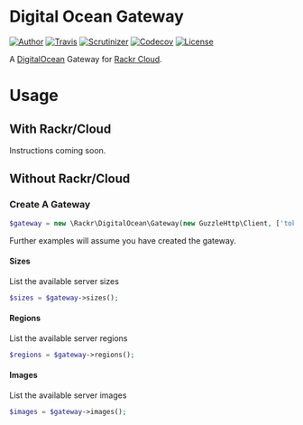 # Digital Ocean Gateway

[![Author](http://img.shields.io/badge/author-@clarkeash-blue.svg?style=flat-square)](https://twitter.com/clarkeash)
[![Travis](https://img.shields.io/travis/rackr/digitalocean.svg?style=flat-square)](https://travis-ci.org/rackr/digitalocean)
[![Scrutinizer](https://img.shields.io/scrutinizer/g/rackr/digitalocean.svg?style=flat-square)](https://scrutinizer-ci.com/g/rackr/digitalocean)
[![Codecov](https://img.shields.io/codecov/c/github/rackr/digitalocean.svg?style=flat-square)](https://codecov.io/github/rackr/digitalocean)
[![License](https://img.shields.io/packagist/l/rackr/digitalocean.svg?style=flat-square)](https://github.com/rackr/digitalocean/blob/master/LICENSE)

A [DigitalOcean](https://www.digitalocean.com) Gateway for [Rackr Cloud](https://github.com/rackr/cloud).

# Usage

## With Rackr/Cloud

Instructions coming soon.

## Without Rackr/Cloud

### Create A Gateway

```php
$gateway = new \Rackr\DigitalOcean\Gateway(new GuzzleHttp\Client, ['token' => 'YOUR_TOKEN']);
```

Further examples will assume you have created the gateway.

#### Sizes

List the available server sizes

```php
$sizes = $gateway->sizes();
```

#### Regions

List the available server regions

```php
$regions = $gateway->regions();
```

#### Images

List the available server images

```php
$images = $gateway->images();
```
